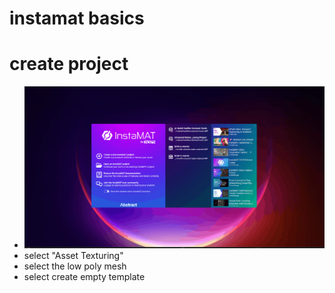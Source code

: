 # **instamat basics**

# create project

- <img src="./images/basics/create-texturing-project.gif">
- select "Asset Texturing"
- select the low poly mesh
- select create empty template
